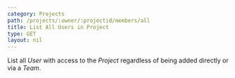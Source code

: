 ```yaml
---
category: Projects
path: /projects/:owner/:projectid/members/all
title: List All Users in Project
type: GET
layout: nil
---
```


List all *User* with access to the *Project* regardless of being added directly or via a _Team_.